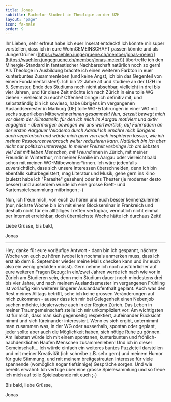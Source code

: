```yaml
---
title: Jonas
subtitle: Bachelor-Student in Theologie an der UZH
layout: "page"
icon: fa-male
order: 9
---
```


Ihr Lieben, sehr erfreut habe ich euer Inserat entdeckt! Ich könnte mir super vorstellen, dass ich in eure WohnGEMEINSCHAFT passen könnte und als JungerGrüner ([https://waehlen.jungegruene.ch/member/jonas-meier/](https://waehlen.jungegruene.ch/member/jonas-meier/)) übertreffe ich den Minergie-Standard in fantastischer Nachbarschaft natürlich noch so gern! Als Theologe in Ausbildung brächte ich einen weiteren Farbton in euer kunterbuntes Zusammenleben (und keine Angst, ich bin das Gegenteil von einem Fundamentalisten!). Ich bin 22 Jahre alt und studiere an der UZH im 5. Semester, Ende des Studiums noch nicht absehbar, vielleicht in drei bis vier Jahren, und für diese Zeit möchte ich nach Zürich in eine tolle WG ziehen - vielleicht zu euch? Offenheit bringe ich definitiv mit, und selbstständig bin ich sowieso, habe übrigens im vergangenen Auslandsemester in Marburg (DE) tolle WG-Erfahrungen in einer WG mit sechs superlieben Mitbewohner*innen gesammelt! Nun, derzeit bewegt mich vor allem der Klimastreik, für den ich mich im Aargau motiviert und aktiv engagiere - übermorgen bewegen wir uns wortwörtlich, auf Fahrrädern an der ersten Aargauer Velodemo durch Aarau! Ich ernähre mich übrigens auch vegetarisch und würde mich gern von euch inspirieren lassen, wie ich meinen Ressourcenverbrauch weiter reduzieren kann. Natürlich bin ich aber nicht nur politisch unterwegs: In meiner Freizeit verbringe ich am liebsten viel Zeit mit lieben Menschen, mit Freund*innen in Zürich, mit meiner Freundin in Winterthur, mit meiner Familie im Aargau oder vielleicht bald schon mit meinen WG-Mitbewohner*innen. Ich wäre jedenfalls zuversichtlich, dass sich unsere Interessen überschneiden, denn ich bin ebenfalls kulturbegeistert, mag Literatur und Musik, gehe gern ins Kino (zuletzt habe ich "Parasite" gesehen) oder ins Theater (je moderner desto besser) und ausserdem würde ich eine grosse Brett- und Kartenspielesammlung mitbringen ;-) 

Nun, ich freue mich, von euch zu hören und euch besser kennenzulernen (nur, nächste Woche bin ich mit einem Blockseminar in Frankreich und deshalb nicht für ein allfälliges Treffen verfügbar, vermutlich nicht einmal per Internet erreichbar, doch übernächste Woche hätte ich durchaus Zeit)! 

Liebe Grüsse, bis bald, 

Jonas 

---

Hey, danke für eure vorläufige Antwort - dann bin ich gespannt, nächste Woche von euch zu hören (wobei ich nochmals anmerken muss, dass ich erst ab dem 8. September wieder meine Mails checken kann und ihr euch also ein wenig gedulden müsst).
Gern nehme ich noch ausführlicher auf eure weiteren Fragen Bezug: In ein/zwei Jahren werde ich nach wie vor in Zürich am Studieren sein, denn mein Studium dauert noch mindestens drei bis vier Jahre, und nach meinem Auslandsemester im vergangenen Frühling ist vorläufig kein weiterer längerer Auslandaufenthalt geplant. Auch was den Rest meines Alltags betrifft, sehe ich keine grossen Veränderungen auf mich zukommen - ausser dass ich mir bei Gelegenheit einen Nebenjob suchen möchte, idealerweise auch in der Region Zürich.
Das Leben in meiner Traumgemeinschaft stelle ich mir unkompliziert vor: Am wichtigsten ist für mich, dass man sich gegenseitig respektiert, aufeinander Rücksicht nimmt und sich füreinander interessiert. Wenn es sich ergibt, unternimmt man zusammen was, in der WG oder ausserhalb, spontan oder geplant, jeder sollte aber auch die Möglichkeit haben, sich nötige Ruhe zu gönnen. Am liebsten würde ich mit einem spontanen, kunterbunten und fröhlich-nachdenklichen Haufen Menschen zusammenleben!
Und ich in dieser Gemeinschaft... Ich würde einfach ein weiteres buntes Puzzleteil darstellen und mit meiner Kreativität (ich schreibe z.B. sehr gern) und meinem Humor für gute Stimmung, und mit meinem breitgestreuten Interesse für viele spannende (womöglich sogar tiefsinnige) Gespräche sorgen. Und wie bereits erwähnt: Ich verfüge über eine grosse Spielesammlung und so freue ich mich auf tolle Spieleabende mit euch ;-)

Bis bald, liebe Grüsse,

Jonas
